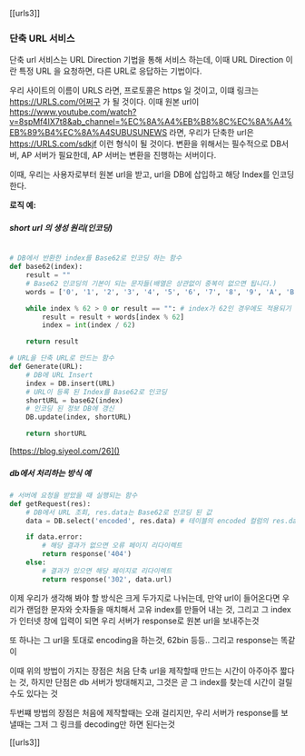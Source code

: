 [[urls3]]
### 단축 URL 서비스
단축 url 서비스는 URL Direction 기법을 통해 서비스 하는데, 이때 URL Direction 이란 특정 URL 을 요청하면, 다른 URL로 응답하는 기법이다.

우리 사이트의 이름이 URLS 라면, 프로토콜은 https 일 것이고, 이떄 링크는 https://URLS.com/어쩌구 가 될 것이다. 
이때 원본 url이 https://www.youtube.com/watch?v=8spMf4IX7t8&ab_channel=%EC%8A%A4%EB%B8%8C%EC%8A%A4%EB%89%B4%EC%8A%A4SUBUSUNEWS 라면, 우리가 단축한 url은 https://URLS.com/sdkjf 이런 형식이 될 것이다. 
변환을 위해서는 필수적으로 DB서버, AP 서버가 필요한데, AP 서버는 변환을 진행하는 서버이다. 


이때, 우리는 사용자로부터 원본 url을 받고, url을 DB에 삽입하고 해당 Index를 인코딩한다.

**로직 예:**

##### short url 의 생성 원리(인코딩)
```python

# DB에서 반환한 index를 Base62로 인코딩 하는 함수
def base62(index):
	result = ""
	# Base62 인코딩의 기본이 되는 문자들(배열은 상관없이 중복이 없으면 됩니다.)
	words = ['0', '1', '2', '3', '4', '5', '6', '7', '8', '9', 'A', 'B', 'C', 'D', 'E', 'F', 'G', 'H', 'I', 'J', 'K', 'L', 'M', 'N', 'O', 'P', 'Q', 'R', 'S', 'T', 'U', 'V', 'W', 'X', 'Y', 'Z', 'a', 'b', 'c', 'd', 'e', 'f', 'g', 'h', 'i', 'j', 'k', 'l', 'm', 'n', 'o', 'p', 'q', 'r', 's', 't', 'u', 'v', 'w', 'x', 'y', 'z']

	while index % 62 > 0 or result == "": # index가 62인 경우에도 적용되기 위해 do-while 형식이 되도록 구현했다.
		result = result + words[index % 62]
		index = int(index / 62)

	return result

# URL을 단축 URL로 만드는 함수
def Generate(URL):
	# DB에 URL Insert
	index = DB.insert(URL)
	# URL이 등록 된 Index를 Base62로 인코딩
	shortURL = base62(index)
	# 인코딩 된 정보 DB에 갱신
	DB.update(index, shortURL)

	return shortURL
```
[https://blog.siyeol.com/26]()

##### db에서 처리하는 방식 예
```python
# 서버에 요청을 받았을 때 실행되는 함수
def getRequest(res):
	# DB에서 URL 조회, res.data는 Base62로 인코딩 된 값
	data = DB.select('encoded', res.data) # 테이블의 encoded 컬럼의 res.data인 행을 찾는다.

	if data.error:
		# 해당 결과가 없으면 오류 페이지 리다이렉트
		return response('404')
	else:
		# 결과가 있으면 해당 페이지로 리다이렉트
		return response('302', data.url)
```

이제 우리가 생각해 봐야 할 방식은
크게 두가지로 나뉘는데, 
만약 url이 들어온다면 우리가 랜덤한 문자와 숫자들을 매치해서 고유 index를 만들어 내는 것, 그리고 그 index가 인터넷 창에 입력이 되면 우리 서버가 response로 원본 url을 보내주는것

또 하나는 그 url을 토대로 encoding을 하는것, 62bin 등등..
그리고 response는 똑같이


이때 위의 방법이 가지는 장점은 처음 단축 url을 제작할때 만드는 시간이 아주아주 짧다는 것, 하지만 단점은 db 서버가 방대해지고, 그것은 곧 그 index를 찾는데 시간이 걸릴 수도 있다는 것

두번쨰 방법의 장점은 처음에 제작할때는 오래 걸리지만, 우리 서버가 response를 보낼때는 그저 그 링크를 decoding만 하면 된다는것


[[urls3]]